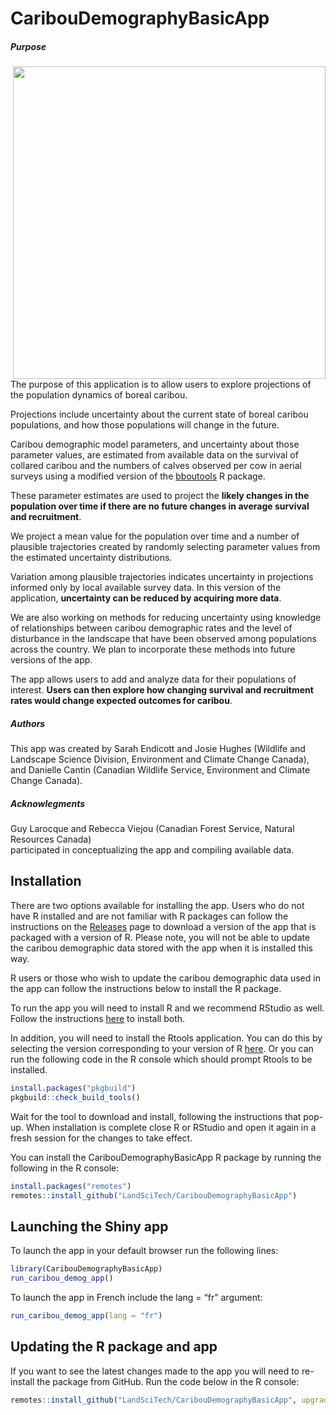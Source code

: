 
<!-- README.md is generated from README.Rmd. Please edit that file -->

# CaribouDemographyBasicApp

<!-- badges: start -->
<!-- badges: end -->
<h5 id="intro-purpose"><strong>Purpose</strong></h5>
<img align="right" src="C:/Users/EndicottS/AppData/Local/Programs/R/R-4.4.1/library/CaribouDemographyBasicApp/www/Female_caribou_and_calves.jpg" width="500">
The purpose of this application is to allow users to explore projections of the
population dynamics of boreal caribou. 
<p>Projections include uncertainty about the
current state of boreal caribou populations, and how those populations will
change in the future.</p>
<p>Caribou demographic model parameters, and uncertainty
about those parameter values, are estimated from available data on the survival
of collared caribou and the numbers of calves observed per cow in aerial surveys
using a modified version of the <a href="https://poissonconsulting.github.io/bboutools/" target="_blank">bboutools</a>
R package.</p>
<p>These parameter estimates are used to project the <strong>likely changes in the population
over time if there are no future changes in average survival and recruitment</strong>.</p>
<p>We project a mean value for the population over time and a number of plausible
trajectories created by randomly selecting parameter values from the estimated
uncertainty distributions.</p>
<p>Variation among plausible trajectories indicates
uncertainty in projections informed only by local available survey data. In this
version of the application, <strong>uncertainty can be reduced by acquiring more data</strong>.</p>
<p>We are also working on methods for reducing uncertainty using knowledge of
relationships between caribou demographic rates and the level of disturbance
in the landscape that have been observed among populations across the country.
We plan to incorporate these methods into future versions of the app.</p>
<p>The app allows users to add and analyze data for their populations of interest.
<strong>Users can then explore how changing survival and recruitment rates would change
expected outcomes for caribou</strong>.</p>
<h5 id="authors"><strong>Authors</strong></h5>
<p>This app was created by Sarah Endicott and Josie Hughes (Wildlife and Landscape
Science Division, Environment and Climate Change Canada), and Danielle Cantin
(Canadian Wildlife Service, Environment and Climate Change Canada).</p>
<h5 id="acknowlegments"><strong>Acknowlegments</strong></h5>
<p>Guy Larocque and Rebecca Viejou (Canadian Forest Service, Natural Resources Canada)<br />
participated in conceptualizing the app and compiling available data.</p>

## Installation

There are two options available for installing the app. Users who do not
have R installed and are not familiar with R packages can follow the
instructions on the
[Releases](https://github.com/LandSciTech/CaribouDemographyBasicApp/releases)
page to download a version of the app that is packaged with a version of
R. Please note, you will not be able to update the caribou demographic
data stored with the app when it is installed this way.

R users or those who wish to update the caribou demographic data used in
the app can follow the instructions below to install the R package.

To run the app you will need to install R and we recommend RStudio as
well. Follow the instructions
[here](https://posit.co/download/rstudio-desktop/) to install both.

In addition, you will need to install the Rtools application. You can do
this by selecting the version corresponding to your version of R
[here](https://cran.r-project.org/bin/windows/Rtools/). Or you can run
the following code in the R console which should prompt Rtools to be
installed.

``` r
install.packages("pkgbuild")
pkgbuild::check_build_tools()
```

Wait for the tool to download and install, following the instructions
that pop-up. When installation is complete close R or RStudio and open
it again in a fresh session for the changes to take effect.

You can install the CaribouDemographyBasicApp R package by running the
following in the R console:

``` r
install.packages("remotes")
remotes::install_github("LandSciTech/CaribouDemographyBasicApp")
```

## Launching the Shiny app

To launch the app in your default browser run the following lines:

``` r
library(CaribouDemographyBasicApp)
run_caribou_demog_app()
```

To launch the app in French include the lang = “fr” argument:

``` r
run_caribou_demog_app(lang = "fr")
```

## Updating the R package and app

If you want to see the latest changes made to the app you will need to
re-install the package from GitHub. Run the code below in the R console:

``` r
remotes::install_github("LandSciTech/CaribouDemographyBasicApp", upgrade = FALSE)
```
